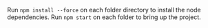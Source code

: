 Run `npm install --force` on each folder directory to install the node dependencies.
Run `npm start` on each folder to bring up the project.
